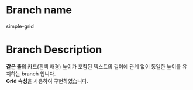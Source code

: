 # Branch name

simple-grid

# Branch Description

**같은 줄**의 카드(흰색 배경) 높이가 포함된 텍스트의 길이에 관계 없이 동일한 높이를 유지하는 branch 입니다.  
**Grid 속성**을 사용하여 구현하였습니다.
